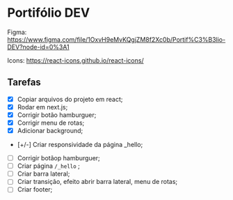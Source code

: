 # Portifólio DEV

Figma: <https://www.figma.com/file/1OxvH9eMvKQgjZM8f2Xc0b/Portif%C3%B3lio-DEV?node-id=0%3A1>

Icons: <https://react-icons.github.io/react-icons/>

## Tarefas

- [x] Copiar arquivos do projeto em react;
- [x] Rodar em next.js;
- [x] Corrigir botão hamburguer;
- [x] Corrigir menu de rotas;
- [x] Adicionar background;
- [+/-] Criar responsividade da página \_hello;
- [ ] Corrigir botãop hamburguer;
- [ ] Criar página `/_hello` ;
- [ ] Criar barra lateral;
- [ ] Criar transição, efeito abrir barra lateral, menu de rotas;
- [ ] Criar footer;
